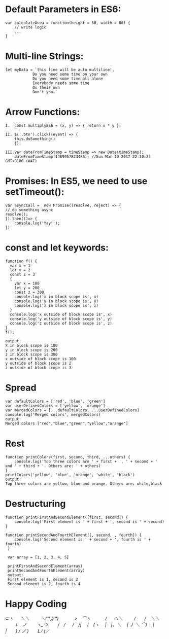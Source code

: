# Default Parameters in ES6:
    var calculateArea = function(height = 50, width = 80) {  
        // write logic
        ...
    }
# Multi-line Strings:
    let myData = `this line will be auto multiline!,     
                Do you need some time on your own
                Do you need some time all alone
                Everybody needs some time
                On their own
                Don't you…`
                
# Arrow Functions:
    I.	const multiplyES6 = (x, y) => { return x * y };

    II.	$('.btn').click((event) => {   
        this.doSomething() 
        });

    III.var dateFromTimeStamp = timeStamp => new Date(timeStamp);
        dateFromTimeStamp(1489957823485); //Sun Mar 19 2017 22:10:23 GMT+0100 (WAT)
# Promises: In ES5, we need to use setTimeout():
    var asyncCall =  new Promise((resolve, reject) => {
    // do something async 
    resolve();
    }).then(()=> {   
        console.log('Yay!');
    })
# const and let keywords:
    function f() {
	  var x = 1
	  let y = 2
	  const z = 3
	  {
	    var x = 100
	    let y = 200
	    const z = 300
	    console.log('x in block scope is', x)
	    console.log('y in block scope is', y)
	    console.log('z in block scope is', z)
	  }
	  console.log('x outside of block scope is', x)
	  console.log('y outside of block scope is', y)
	  console.log('z outside of block scope is', z)
	}	
	f();

    output:
    X in block scope is 100
    y in block scope is 200 
    z in block scope is 300 
    x outside of block scope is 100 
    y outside of block scope is 2 
    z outside of block scope is 3 


# Spread
    var defaultColors = ['red', 'blue', 'green']
    var userDefinedColors = ['yellow', 'orange']
    var mergedColors = [...defaultColors, ...userDefinedColors]
    console.log('Merged colors', mergedColors)
    output:
    Merged colors ["red","blue","green","yellow","orange"] 
# Rest
    function printColors(first, second, third, ...others) {
        console.log('Top three colors are ' + first + ', ' + second + ' and ' + third + '. Others are: ' + others)
    }
    printColors('yellow', 'blue', 'orange', 'white', 'black')
    output:
    Top three colors are yellow, blue and orange. Others are: white,black 
# Destructuring
    function printFirstAndSecondElement([first, second]) {
        console.log('First element is ' + first + ', second is ' + second)
    }

    function printSecondAndFourthElement([, second, , fourth]) {
        console.log('Second element is ' + second + ', fourth is ' + fourth)
     }

     var array = [1, 2, 3, 4, 5]

     printFirstAndSecondElement(array)
     printSecondAndFourthElement(array)
     output:
     First element is 1, second is 2 
     Second element is 2, fourth is 4 



# Happy Coding
⊂_ヽ
　 ＼＼ 
　　 ＼( ͡° ͜ʖ ͡°)
　　　 >　⌒ヽ
　　　/ 　 へ＼
　　 /　　/　＼＼
　　 ﾚ　ノ　　 ヽ_つ
　　/　/
　 /　/|
　(　(ヽ
　|　|、＼
　| 丿 ＼ ⌒)
　| |　　) /
ノ )　　Lﾉ
(_／
